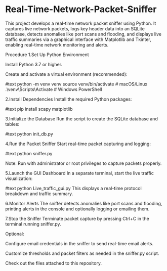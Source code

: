 # Real-Time-Network-Packet-Sniffer
This project develops a real-time network packet sniffer using Python. It captures live network packets, logs key header data into an SQLite database, detects anomalies like port scans and flooding, and displays live traffic summaries via a graphical interface with Matplotlib and Tkinter, enabling real-time network monitoring and alerts.

Procedure
1.Set Up Python Environment

Install Python 3.7 or higher.

Create and activate a virtual environment (recommended):

#text
python -m venv venv
source venv/bin/activate    # macOS/Linux  
.\venv\Scripts\Activate     # Windows PowerShell

2.Install Dependencies
Install the required Python packages:

#text
pip install scapy matplotlib

3.Initialize the Database
Run the script to create the SQLite database and tables:

#text
python init_db.py

4.Run the Packet Sniffer
Start real-time packet capturing and logging:

#text
python sniffer.py

Note: Run with administrator or root privileges to capture packets properly.

5.Launch the GUI Dashboard
In a separate terminal, start the live traffic visualization:

#text
python Live_traffic_gui.py
This displays a real-time protocol breakdown and traffic summary.

6.Monitor Alerts
The sniffer detects anomalies like port scans and flooding, printing alerts in the console and optionally logging or emailing them.

7.Stop the Sniffer
Terminate packet capture by pressing Ctrl+C in the terminal running sniffer.py.

Optional:

Configure email credentials in the sniffer to send real-time email alerts.

Customize thresholds and packet filters as needed in the sniffer.py script.

Check out the files attached to this repository.
